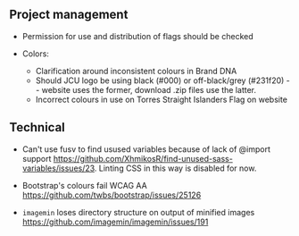 ## Project management

* Permission for use and distribution of flags should be checked

* Colors:

  * Clarification around inconsistent colours in Brand DNA
  * Should JCU logo be using black (#000) or off-black/grey (#231f20) --
    website uses the former, download .zip files use the latter.
  * Incorrect colours in use on Torres Straight Islanders Flag on website

## Technical

* Can't use fusv to find usused variables because of lack of @import support
  https://github.com/XhmikosR/find-unused-sass-variables/issues/23.
  Linting CSS in this way is disabled for now.

* Bootstrap's colours fail WCAG AA https://github.com/twbs/bootstrap/issues/25126

* `imagemin` loses directory structure on output of minified images
  https://github.com/imagemin/imagemin/issues/191
